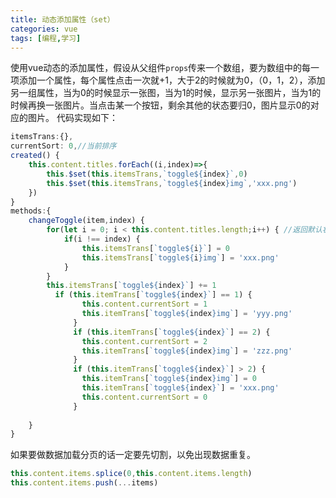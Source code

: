 ```yaml
---
title: 动态添加属性（set）
categories: vue
tags: [编程,学习]
---
```

使用vue动态的添加属性，假设从父组件`props`传来一个数组，要为数组中的每一项添加一个属性，每个属性点击一次就+1，大于2的时候就为0，（0，1，2），添加另一组属性，当为0的时候显示一张图，当为1的时候，显示另一张图片，当为1的时候再换一张图片。当点击某一个按钮，剩余其他的状态要归0，图片显示0的对应的图片。
代码实现如下：
```javascript
itemsTrans:{},
currentSort: 0,//当前排序
created() {
    this.content.titles.forEach((i,index)=>{
        this.$set(this.itemsTrans,`toggle${index}`,0)
        this.$set(this.itemsTrans,`toggle${index}img`,'xxx.png')
    })
}
methods:{
    changeToggle(item,index) {
        for(let i = 0; i < this.content.titles.length;i++) { //返回默认状态
            if(i !== index) {
                this.itemsTrans[`toggle${i}`] = 0
                this.itemsTrans[`toggle${i}img`] = 'xxx.png'
            }
        }
        this.itemsTrans[`toggle${index}`] += 1
          if (this.itemTrans[`toggle${index}`] == 1) {
                this.content.currentSort = 1
                this.itemTrans[`toggle${index}img`] = 'yyy.png'
              }
              if (this.itemTrans[`toggle${index}`] == 2) {
                this.content.currentSort = 2
                this.itemTrans[`toggle${index}img`] = 'zzz.png'
              }
              if (this.itemTrans[`toggle${index}`] > 2) {
                this.itemTrans[`toggle${index}img`] = 0
                this.itemTrans[`toggle${index}`] = 'xxx.png'
                this.content.currentSort = 0
              }
        
    }
}
```


如果要做数据加载分页的话一定要先切割，以免出现数据重复。
```javascript
this.content.items.splice(0,this.content.items.length)
this.content.items.push(...items)
```
